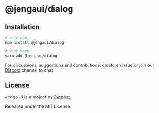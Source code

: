 # @jengaui/dialog

## Installation

```sh
# with npm
npm install @jengaui/dialog

# with yarn
yarn add @jengaui/dialog
```

For discussions, suggestions and contributions, create an issue or join our [Discord](https://discord.gg/sHnHPnAPZj) channel to chat.

## License

Jenga UI is a project by [Outpost](https://outpost.run).

Released under the MIT License.
